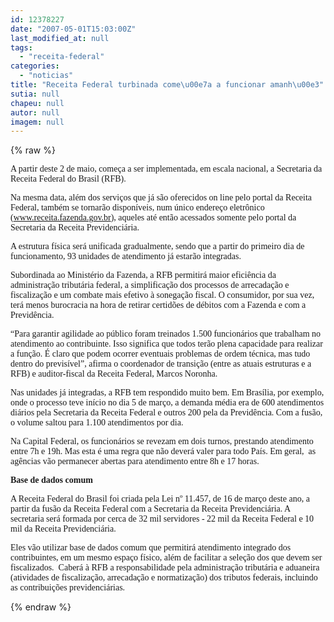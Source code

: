```yaml
---
id: 12378227
date: "2007-05-01T15:03:00Z"
last_modified_at: null
tags:
  - "receita-federal"
categories:
  - "noticias"
title: "Receita Federal turbinada come\u00e7a a funcionar amanh\u00e3"
sutia: null
chapeu: null
autor: null
imagem: null
---
```

{% raw %}
<p><P><FONT face=Verdana>A partir deste 2 de maio, começa a ser implementada, em escala nacional, a Secretaria da Receita Federal do Brasil (RFB). </FONT></P></p>
<p><P><FONT face=Verdana>Na mesma data, além dos serviços que já são oferecidos on line pelo portal da Receita Federal, também se tornarão disponíveis, num único endereço eletrônico (</FONT><A href=\"https://www.receita.fazenda.gov.br/\"><FONT face=Verdana>www.receita.fazenda.gov.br</FONT></A><FONT face=Verdana>), aqueles até então acessados somente pelo portal da Secretaria da Receita Previdenciária.</FONT></P></p>
<p><P><FONT face=Verdana>A estrutura física será unificada gradualmente, sendo que a partir do primeiro dia de funcionamento, 93 unidades de atendimento já estarão integradas. </FONT></P></p>
<p><P><FONT face=Verdana>Subordinada ao Ministério da Fazenda, a RFB permitirá maior eficiência da administração tributária federal, a simplificação dos processos de arrecadação e fiscalização e um combate mais efetivo à sonegação fiscal. O consumidor, por sua vez, terá menos burocracia na hora de retirar certidões de débitos com a Fazenda e com a Previdência.</FONT></P></p>
<p><P><FONT face=Verdana>“Para garantir agilidade ao público foram treinados 1.500 funcionários que trabalham no atendimento ao contribuinte. Isso significa que todos terão plena capacidade para realizar a função. É claro que podem ocorrer eventuais problemas de ordem técnica, mas tudo dentro do previsível”, afirma o coordenador de transição (entre as atuais estruturas e a RFB) e auditor-fiscal da Receita Federal, Marcos Noronha. </FONT></P></p>
<p><P><FONT face=Verdana>Nas unidades já integradas, a RFB tem respondido muito bem. Em Brasília, por exemplo, onde o processo teve início no dia 5 de março, a demanda média era de 600 atendimentos diários pela Secretaria da Receita Federal e outros 200 pela da Previdência. Com a fusão, o volume saltou para 1.100 atendimentos por dia.</FONT></P></p>
<p><P><FONT face=Verdana>Na Capital Federal, os funcionários se revezam em dois turnos, prestando atendimento entre 7h e 19h. Mas esta é uma regra que não deverá valer para todo País. Em geral,&nbsp; as agências vão permanecer abertas para atendimento entre 8h e 17 horas.&nbsp; </FONT></P></p>
<p><P><FONT face=Verdana><STRONG>Base de dados comum </STRONG></FONT></P></p>
<p><P><FONT face=Verdana>A Receita Federal do Brasil foi criada pela Lei nº 11.457, de 16 de março deste ano, a partir da fusão da Receita Federal com a Secretaria da Receita Previdenciária. A secretaria será formada por cerca de 32 mil servidores - 22 mil da Receita Federal e 10 mil da Receita Previdenciária. </FONT></P></p>
<p><P><FONT face=Verdana>Eles vão utilizar base de dados comum que permitirá atendimento integrado dos contribuintes, em um mesmo espaço físico, além de facilitar a seleção dos que devem ser fiscalizados.&nbsp; Caberá à RFB a responsabilidade pela administração tributária e aduaneira (atividades de fiscalização, arrecadação e normatização) dos tributos federais, incluindo as contribuições previdenciárias.</FONT></P> </p>
{% endraw %}